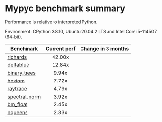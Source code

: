 # Mypyc benchmark summary

Performance is relative to interpreted Python.

Environment: CPython 3.8.10, Ubuntu 20.04.2 LTS and Intel Core i5-1145G7 (64-bit).

| Benchmark | Current perf | Change in 3 months |
| --- | :---: | :---: |
| [richards](benchmarks/richards.md) | 42.00x |  |
| [deltablue](benchmarks/deltablue.md) | 12.84x |  |
| [binary_trees](benchmarks/binary_trees.md) | 9.94x |  |
| [hexiom](benchmarks/hexiom.md) | 7.72x |  |
| [raytrace](benchmarks/raytrace.md) | 4.79x |  |
| [spectral_norm](benchmarks/spectral_norm.md) | 3.92x |  |
| [bm_float](benchmarks/bm_float.md) | 2.45x |  |
| [nqueens](benchmarks/nqueens.md) | 2.33x |  |
